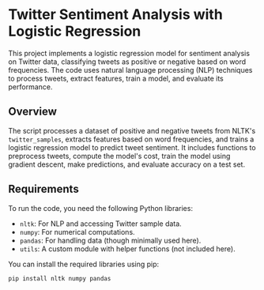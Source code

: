 # Twitter Sentiment Analysis with Logistic Regression

This project implements a logistic regression model for sentiment analysis on Twitter data, classifying tweets as positive or negative based on word frequencies. The code uses natural language processing (NLP) techniques to process tweets, extract features, train a model, and evaluate its performance.

## Overview

The script processes a dataset of positive and negative tweets from NLTK's `twitter_samples`, extracts features based on word frequencies, and trains a logistic regression model to predict tweet sentiment. It includes functions to preprocess tweets, compute the model's cost, train the model using gradient descent, make predictions, and evaluate accuracy on a test set.

## Requirements

To run the code, you need the following Python libraries:

- `nltk`: For NLP and accessing Twitter sample data.
- `numpy`: For numerical computations.
- `pandas`: For handling data (though minimally used here).
- `utils`: A custom module with helper functions (not included here).

You can install the required libraries using pip:

```bash
pip install nltk numpy pandas